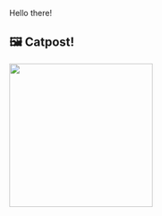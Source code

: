 Hello there!



## 🖼️ Catpost!

<sub>
    <img src="https://cdn2.thecatapi.com/images/9r5.jpg" height="256">
</sub>


